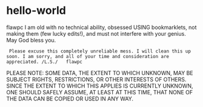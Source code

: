 # hello-world
flawpc I am old with no technical ability, obsessed USING bookmarklets, not making them (few lucky edits!), and must not interfere with your genius. May God bless you.

     Please excuse this completely unreliable mess. I will clean this up soon. I am sorry, and all of your time and consideration are appreciated. /L.S./   flawpc
     
     
PLEASE NOTE: SOME DATA, THE EXTENT TO WHICH UNKNOWN, MAY BE SUBJECT RIGHTS, RESTRICTIONS, OR OTHER INTERESTS OF OTHERS. SINCE THE EXTENT TO WHICH THIS APPLIES IS CURRENTLY UNKNOWN, ONE SHOULD SAFELY ASSUME, AT LEAST AT THIS TIME, THAT NONE OF THE DATA CAN BE COPIED OR USED IN ANY WAY.
